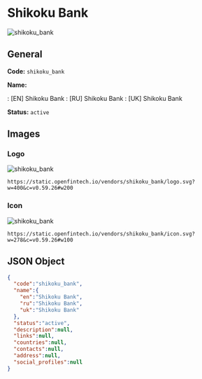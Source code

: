 
# Shikoku Bank 
![shikoku_bank](https://static.openfintech.io/vendors/shikoku_bank/logo.svg?w=400&c=v0.59.26#w200)  

## General 
 
**Code:** `shikoku_bank` 
 
**Name:** 
 
:	[EN] Shikoku Bank 
:	[RU] Shikoku Bank 
:	[UK] Shikoku Bank 
 
**Status:** `active` 
 

## Images 

### Logo 
 
![shikoku_bank](https://static.openfintech.io/vendors/shikoku_bank/logo.svg?w=400&c=v0.59.26#w200)  

```
https://static.openfintech.io/vendors/shikoku_bank/logo.svg?w=400&c=v0.59.26#w200
```  

### Icon 
 
![shikoku_bank](https://static.openfintech.io/vendors/shikoku_bank/icon.svg?w=278&c=v0.59.26#w100)  

```
https://static.openfintech.io/vendors/shikoku_bank/icon.svg?w=278&c=v0.59.26#w100
```  

## JSON Object 

```json
{
  "code":"shikoku_bank",
  "name":{
    "en":"Shikoku Bank",
    "ru":"Shikoku Bank",
    "uk":"Shikoku Bank"
  },
  "status":"active",
  "description":null,
  "links":null,
  "countries":null,
  "contacts":null,
  "address":null,
  "social_profiles":null
}
```  
